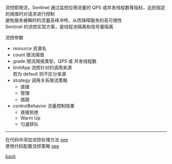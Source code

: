 流控即限流，Sentinel 通过监控应用流量的 QPS 或并发线程数等指标，达到指定的阈值时对请求进行控制  
避免服务被瞬时的流量高峰冲垮，从而保障服务的高可用性  
Sentinel 的流控实现方案，是线程池隔离和信号量隔离  

流控参数  
- resource 资源名  
- count 限流阈值  
- grade 限流阈值类型，QPS 或 并发线程数
- limitApp 流控针对的调用来源  
若为 default 则不区分来源  
- strategy 调用关系限流策略  
    - 直接
    - 管理
    - 链路
- controlBehavior 流量控制效果  
    - 直接拒绝
    - Warm Up
    - 匀速排队  

---

在代码中添加流控处理方法 [see](6/1.md)  
使用代码配置流控策略 [see](6/2.md)  

[back](../9.md)  